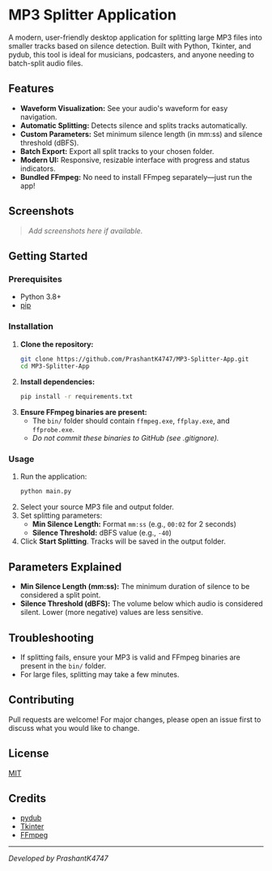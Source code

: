 # MP3 Splitter Application

A modern, user-friendly desktop application for splitting large MP3 files into smaller tracks based on silence detection. Built with Python, Tkinter, and pydub, this tool is ideal for musicians, podcasters, and anyone needing to batch-split audio files.

## Features

- **Waveform Visualization:** See your audio's waveform for easy navigation.
- **Automatic Splitting:** Detects silence and splits tracks automatically.
- **Custom Parameters:** Set minimum silence length (in mm:ss) and silence threshold (dBFS).
- **Batch Export:** Export all split tracks to your chosen folder.
- **Modern UI:** Responsive, resizable interface with progress and status indicators.
- **Bundled FFmpeg:** No need to install FFmpeg separately—just run the app!

## Screenshots

> _Add screenshots here if available._

## Getting Started

### Prerequisites
- Python 3.8+
- [pip](https://pip.pypa.io/en/stable/)

### Installation
1. **Clone the repository:**
   ```sh
   git clone https://github.com/PrashantK4747/MP3-Splitter-App.git
   cd MP3-Splitter-App
   ```
2. **Install dependencies:**
   ```sh
   pip install -r requirements.txt
   ```
3. **Ensure FFmpeg binaries are present:**
   - The `bin/` folder should contain `ffmpeg.exe`, `ffplay.exe`, and `ffprobe.exe`.
   - _Do not commit these binaries to GitHub (see .gitignore)._

### Usage
1. Run the application:
   ```sh
   python main.py
   ```
2. Select your source MP3 file and output folder.
3. Set splitting parameters:
   - **Min Silence Length:** Format `mm:ss` (e.g., `00:02` for 2 seconds)
   - **Silence Threshold:** dBFS value (e.g., `-40`)
4. Click **Start Splitting**. Tracks will be saved in the output folder.

## Parameters Explained
- **Min Silence Length (mm:ss):** The minimum duration of silence to be considered a split point.
- **Silence Threshold (dBFS):** The volume below which audio is considered silent. Lower (more negative) values are less sensitive.

## Troubleshooting
- If splitting fails, ensure your MP3 is valid and FFmpeg binaries are present in the `bin/` folder.
- For large files, splitting may take a few minutes.

## Contributing
Pull requests are welcome! For major changes, please open an issue first to discuss what you would like to change.

## License
[MIT](LICENSE)

## Credits
- [pydub](https://github.com/jiaaro/pydub)
- [Tkinter](https://docs.python.org/3/library/tkinter.html)
- [FFmpeg](https://ffmpeg.org/)

---
_Developed by PrashantK4747_

